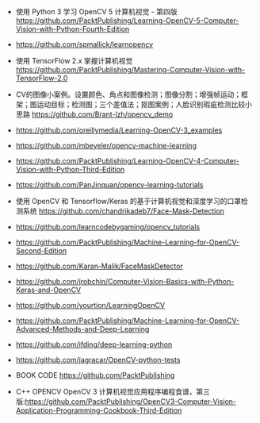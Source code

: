 

- 使用 Python 3 学习 OpenCV 5 计算机视觉 - 第四版  https://github.com/PacktPublishing/Learning-OpenCV-5-Computer-Vision-with-Python-Fourth-Edition
- https://github.com/spmallick/learnopencv
- 使用 TensorFlow 2.x 掌握计算机视觉  https://github.com/PacktPublishing/Mastering-Computer-Vision-with-TensorFlow-2.0

- CV的图像小案例。设置颜色、角点和图像检测；图像分割；增强帧运动；框架；图运动目标；检测图；三个差值法；抠图案例；人脸识别瑕疵检测比较小思路 https://github.com/Brant-lzh/opencv_demo

- https://github.com/oreillymedia/Learning-OpenCV-3_examples
- https://github.com/mbeyeler/opencv-machine-learning
- https://github.com/PacktPublishing/Learning-OpenCV-4-Computer-Vision-with-Python-Third-Edition
- https://github.com/PanJinquan/opencv-learning-tutorials
- 使用 OpenCV 和 Tensorflow/Keras 的基于计算机视觉和深度学习的口罩检测系统 https://github.com/chandrikadeb7/Face-Mask-Detection
- https://github.com/learncodebygaming/opencv_tutorials
- https://github.com/PacktPublishing/Machine-Learning-for-OpenCV-Second-Edition
- https://github.com/Karan-Malik/FaceMaskDetector
- https://github.com/jrobchin/Computer-Vision-Basics-with-Python-Keras-and-OpenCV
- https://github.com/yourtion/LearningOpenCV
- https://github.com/PacktPublishing/Machine-Learning-for-OpenCV-Advanced-Methods-and-Deep-Learning
- https://github.com/ifding/deep-learning-python
- https://github.com/jagracar/OpenCV-python-tests
- BOOK CODE  https://github.com/PacktPublishing
- C++ OPENCV  OpenCV 3 计算机视觉应用程序编程食谱，第三版:https://github.com/PacktPublishing/OpenCV3-Computer-Vision-Application-Programming-Cookbook-Third-Edition
